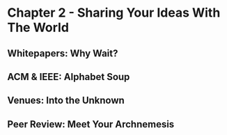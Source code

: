 # Chapter 2 - Sharing Your Ideas With The World

## Whitepapers: Why Wait?


## ACM & IEEE: Alphabet Soup


## Venues: Into the Unknown


## Peer Review: Meet Your Archnemesis
